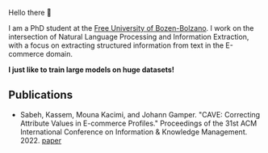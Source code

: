 Hello there 👋

I am a PhD student at the [Free University of Bozen-Bolzano](https://www.unibz.it/en/faculties/engineering/bachelor-computer-science/). I work on the intersection of Natural Language Processing and Information Extraction, with a focus on extracting structured information from text in the E-commerce domain.

**I just like to train large models on huge datasets!**

## Publications
- Sabeh, Kassem, Mouna Kacimi, and Johann Gamper. "CAVE: Correcting Attribute Values in E-commerce Profiles." Proceedings of the 31st ACM International Conference on Information & Knowledge Management. 2022. [paper](https://dl.acm.org/doi/abs/10.1145/3511808.3557161)

<!---
kassemsabeh/kassemsabeh is a ✨ special ✨ repository because its `README.md` (this file) appears on your GitHub profile.
You can click the Preview link to take a look at your changes.
--->

